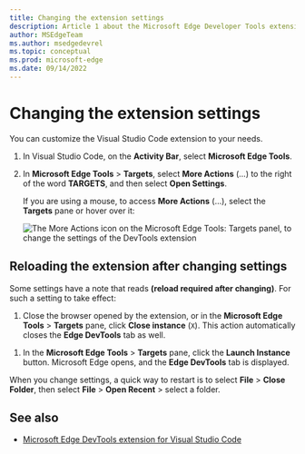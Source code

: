 ```yaml
---
title: Changing the extension settings
description: Article 1 about the Microsoft Edge Developer Tools extension for Visual Studio Code.
author: MSEdgeTeam
ms.author: msedgedevrel
ms.topic: conceptual
ms.prod: microsoft-edge
ms.date: 09/14/2022
---
```

# Changing the extension settings

You can customize the Visual Studio Code extension to your needs.

1. In Visual Studio Code, on the **Activity Bar**, select **Microsoft Edge Tools**.

1. In **Microsoft Edge Tools** > **Targets**, select **More Actions** (...) to the right of the word **TARGETS**, and then select **Open Settings**.

   If you are using a mouse, to access **More Actions** (...), select the **Targets** pane or hover over it:

   ![The More Actions icon on the Microsoft Edge Tools: Targets panel, to change the settings of the DevTools extension](./change-extension-settings-images/change-extension-settings/edge-tools-open-settings.png)


<!-- ====================================================================== -->
## Reloading the extension after changing settings

Some settings have a note that reads **(reload required after changing)**.  For such a setting to take effect:

1. Close the browser opened by the extension, or in the **Microsoft Edge Tools** > **Targets** pane, click **Close instance** (`X`).  This action automatically closes the **Edge DevTools** tab as well.
<!-- clicking Close instance (x) doesn't always have an effect.  open folder, have no launch.json, right-click html file (devtools starts) then click x - no effect -->

1. In the **Microsoft Edge Tools** > **Targets** pane, click the **Launch Instance** button.  Microsoft Edge opens, and the **Edge DevTools** tab is displayed.


When you change settings, a quick way to restart is to select **File** > **Close Folder**, then select **File** > **Open Recent** > select a folder.


<!-- ====================================================================== -->
## See also

* [Microsoft Edge DevTools extension for Visual Studio Code](../microsoft-edge-devtools-extension.md)

